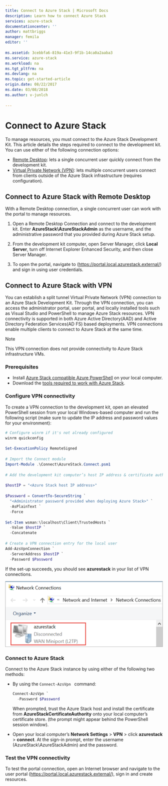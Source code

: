 ```yaml
---
title: Connect to Azure Stack | Microsoft Docs
description: Learn how to connect Azure Stack
services: azure-stack
documentationcenter: ''
author: mattbriggs
manager: femila
editor: ''

ms.assetid: 3cebbfa6-819a-41e3-9f1b-14ca0a2aaba3
ms.service: azure-stack
ms.workload: na
ms.tgt_pltfrm: na
ms.devlang: na
ms.topic: get-started-article
origin.date: 08/22/2017
ms.date: 03/08/2018
ms.author: v-junlch

---
```

# Connect to Azure Stack

To manage resources, you must connect to the Azure Stack Development Kit. This article details the steps required to connect to the development kit. You can use either of the following connection options:

- [Remote Desktop](#connect-with-remote-desktop): lets a single concurrent user quickly connect from the development kit.
- [Virtual Private Network (VPN)](#connect-with-vpn): lets multiple concurrent users connect from clients outside of the Azure Stack infrastructure (requires configuration).

## Connect to Azure Stack with Remote Desktop
With a Remote Desktop connection, a single concurrent user can work with the portal to manage resources.

1. Open a Remote Desktop Connection and connect to the development kit. Enter **AzureStack\AzureStackAdmin** as the username, and the administrative password that you provided during Azure Stack setup.  

2. From the development kit computer, open Server Manager, click **Local Server**, turn off Internet Explorer Enhanced Security, and then close Server Manager.

3. To open the  portal, navigate to (https://portal.local.azurestack.external/) and sign in using user credentials.


## Connect to Azure Stack with VPN

You can establish a split tunnel Virtual Private Network (VPN) connection to an Azure Stack Development Kit. Through the VPN connection, you can access the administrator portal, user portal, and locally installed tools such as Visual Studio and PowerShell to manage Azure Stack resources. VPN connectivity is supported in both Azure Active Directory(AAD) and Active Directory Federation Services(AD FS) based deployments. VPN connections enable multiple clients to connect to Azure Stack at the same time. 

> [!NOTE] 
> This VPN connection does not provide connectivity to Azure Stack infrastructure VMs. 

### Prerequisites

- Install [Azure Stack compatible Azure PowerShell](azure-stack-powershell-install.md) on your local computer.  
- Download the [tools required to work with Azure Stack](azure-stack-powershell-download.md). 

### Configure VPN connectivity

To create a VPN connection to the development kit, open an elevated PowerShell session from your local Windows-based computer and run the following script (make sure to update the IP address and password values for your environment):

```PowerShell 
# Configure winrm if it's not already configured
winrm quickconfig  

Set-ExecutionPolicy RemoteSigned

# Import the Connect module
Import-Module .\Connect\AzureStack.Connect.psm1 

# Add the development kit computer’s host IP address & certificate authority (CA) to the list of trusted hosts. Make sure to update the the IP address and password values for your environment. 

$hostIP = "<Azure Stack host IP address>"

$Password = ConvertTo-SecureString `
  "<Administrator password provided when deploying Azure Stack>" `
  -AsPlainText `
  -Force

Set-Item wsman:\localhost\Client\TrustedHosts `
  -Value $hostIP `
  -Concatenate

# Create a VPN connection entry for the local user
Add-AzsVpnConnection `
  -ServerAddress $hostIP `
  -Password $Password

```

If the set-up succeeds, you should see **azurestack** in your list of VPN connections.

![Network connections](./media/azure-stack-connect-azure-stack/image3.png)  

### Connect to Azure Stack

Connect to the Azure Stack instance by using either of the following two methods:  

- By using the `Connect-AzsVpn ` command: 
    
  ```PowerShell
  Connect-AzsVpn `
    -Password $Password
  ```

  When prompted, trust the Azure Stack host and install the certificate from **AzureStackCertificateAuthority** onto your local computer’s certificate store. (the prompt might appear behind the PowerShell session window). 

- Open your local computer’s **Network Settings** > **VPN** > click **azurestack** > **connect**. At the sign-in prompt, enter the username (AzureStack\AzureStackAdmin) and the password.

### Test the VPN connectivity

To test the portal connection, open an Internet browser and navigate to the user portal (https://portal.local.azurestack.external/), sign in and create resources.  






